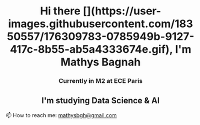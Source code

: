 <h1 align="center"> Hi there [](https://user-images.githubusercontent.com/18350557/176309783-0785949b-9127-417c-8b55-ab5a4333674e.gif), I'm Mathys Bagnah </h1>

<h3 align="center">Currently in M2 at ECE Paris</h3>
<h2 align="center">I'm studying Data Science & AI </h2>


📫 How to reach me: mathysbgh@gmail.com
